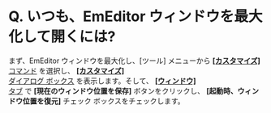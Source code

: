 # Q. いつも、EmEditor ウィンドウを最大化して開くには?

まず、EmEditor ウィンドウを最大化し、\[ツール\] メニューから
[**\[カスタマイズ\]** コマンド](../../cmd/tools/common_settings) を選択し、 [**\[カスタマイズ\]** \
ダイアログ ボックス](../../dlg/customize/index) を表示します。そして、 [**\[ウィンドウ\]** \
タブ](../../dlg/customize/window/index) で **\[現在のウィンドウ位置を保存\]**
ボタンをクリックし、 **\[起動時、ウィンドウ位置を復元\]**
チェック ボックスをチェックします。